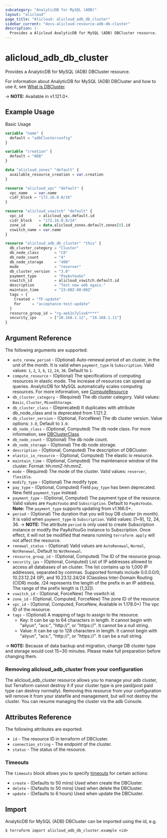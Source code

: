 ```yaml
---
subcategory: "AnalyticDB for MySQL (ADB)"
layout: "alicloud"
page_title: "Alicloud: alicloud_adb_db_cluster"
sidebar_current: "docs-alicloud-resource-adb-db-cluster"
description: |-
  Provides a Alicloud AnalyticDB for MySQL (ADB) DBCluster resource.
---
```


# alicloud\_adb\_db\_cluster

Provides a AnalyticDB for MySQL (ADB) DBCluster resource.

For information about AnalyticDB for MySQL (ADB) DBCluster and how to use it, see [What is DBCluster](https://www.alibabacloud.com/help/en/doc-detail/190519.htm).

-> **NOTE:** Available in v1.121.0+.

## Example Usage

Basic Usage

```terraform
variable "name" {
  default = "adbClusterconfig"
}

variable "creation" {
  default = "ADB"
}

data "alicloud_zones" "default" {
  available_resource_creation = var.creation
}

resource "alicloud_vpc" "default" {
  vpc_name   = var.name
  cidr_block = "172.16.0.0/16"
}

resource "alicloud_vswitch" "default" {
  vpc_id       = alicloud_vpc.default.id
  cidr_block   = "172.16.0.0/24"
  zone_id      = data.alicloud_zones.default.zones[0].id
  vswitch_name = var.name
}

resource "alicloud_adb_db_cluster" "this" {
  db_cluster_category = "Cluster"
  db_node_class       = "C8"
  db_node_count       = "4"
  db_node_storage     = "400"
  mode                = "reserver"
  db_cluster_version  = "3.0"
  payment_type        = "PayAsYouGo"
  vswitch_id          = alicloud_vswitch.default.id
  description         = "Test new adb again."
  maintain_time       = "23:00Z-00:00Z"
  tags = {
    Created = "TF-update"
    For     = "acceptance-test-update"
  }
  resource_group_id = "rg-aek2s7ylxx6****"
  security_ips      = ["10.168.1.12", "10.168.1.11"]
}
```

## Argument Reference

The following arguments are supported:

* `auto_renew_period` - (Optional) Auto-renewal period of an cluster, in the unit of the month. It is valid when `payment_type` is `Subscription`. Valid values: `1`, `2`, `3`, `6`, `12`, `24`, `36`. Default to `1`.
* `compute_resource` - (Optional) The specifications of computing resources in elastic mode. The increase of resources can speed up queries. AnalyticDB for MySQL automatically scales computing resources. For more information, see [ComputeResource](https://www.alibabacloud.com/help/en/doc-detail/144851.htm)
* `db_cluster_category` - (Required) The db cluster category. Valid values: `Basic`, `Cluster`, `MixedStorage`.
* `db_cluster_class` - (Deprecated) It duplicates with attribute db_node_class and is deprecated from 1.121.2.
* `db_cluster_version` - (Optional, ForceNew) The db cluster version. Value options: `3.0`, Default to `3.0`.
* `db_node_class` - (Optional, Computed) The db node class. For more information, see [DBClusterClass](https://help.aliyun.com/document_detail/190519.html)
* `db_node_count` - (Optional) The db node count.
* `db_node_storage` - (Optional) The db node storage.
* `description` - (Optional, Computed) The description of DBCluster.
* `elastic_io_resource` - (Optional, Computed) The elastic io resource.
* `maintain_time` - (Optional, Computed) The maintenance window of the cluster. Format: hh:mmZ-hh:mmZ.
* `mode` - (Required) The mode of the cluster. Valid values: `reserver`, `flexible`.
* `modify_type` - (Optional) The modify type.
* `pay_type` - (Optional, Computed) Field `pay_type` has been deprecated. New field `payment_type` instead.
* `payment_type` - (Optional, Computed) The payment type of the resource. Valid values are `PayAsYouGo` and `Subscription`. Default to `PayAsYouGo`. **Note:** The `payment_type` supports updating from v1.166.0+. 
* `period` - (Optional) The duration that you will buy DB cluster (in month). It is valid when `payment_type` is `Subscription`. Valid values: [1~9], 12, 24, 36.
-> **NOTE:** The attribute `period` is only used to create Subscription instance or modify the PayAsYouGo instance to Subscription. Once effect, it will not be modified that means running `terraform apply` will not affect the resource.
* `renewal_status` - (Optional) Valid values are `AutoRenewal`, `Normal`, `NotRenewal`, Default to `NotRenewal`.
* `resource_group_id` - (Optional, Computed) The ID of the resource group.
* `security_ips` - (Optional, Computed) List of IP addresses allowed to access all databases of an cluster. The list contains up to 1,000 IP addresses, separated by commas. Supported formats include 0.0.0.0/0, 10.23.12.24 (IP), and 10.23.12.24/24 (Classless Inter-Domain Routing (CIDR) mode. /24 represents the length of the prefix in an IP address. The range of the prefix length is [1,32]).
* `vswitch_id` - (Optional, ForceNew) The vswitch id.
* `zone_id` - (Optional, Computed, ForceNew) The zone ID of the resource.
* `vpc_id` - (Optional, Computed, ForceNew, Available in 1.178.0+) The vpc ID of the resource.
* `tags` - (Optional) A mapping of tags to assign to the resource.
    - Key: It can be up to 64 characters in length. It cannot begin with "aliyun", "acs:", "http://", or "https://". It cannot be a null string.
    - Value: It can be up to 128 characters in length. It cannot begin with "aliyun", "acs:", "http://", or "https://". It can be a null string.

-> **NOTE:** Because of data backup and migration, change DB cluster type and storage would cost 15~30 minutes. Please make full preparation before changing them.

### Removing alicloud_adb_cluster from your configuration
 
The alicloud_adb_cluster resource allows you to manage your adb cluster, but Terraform cannot destroy it if your cluster type is pre paid(post paid type can destroy normally). Removing this resource from your configuration will remove it from your statefile and management, but will not destroy the cluster. You can resume managing the cluster via the adb Console.

## Attributes Reference

The following attributes are exported:

* `id` - The resource ID in terraform of DBCluster.
* `connection_string` - The endpoint of the cluster.
* `status` - The status of the resource.

### Timeouts

The `timeouts` block allows you to specify [timeouts](https://www.terraform.io/docs/configuration-0-11/resources.html#timeouts) for certain actions:

* `create` - (Defaults to 50 mins) Used when create the DBCluster.
* `delete` - (Defaults to 50 mins) Used when delete the DBCluster.
* `update` - (Defaults to 6  hours) Used when update the DBCluster.

## Import

AnalyticDB for MySQL (ADB) DBCluster can be imported using the id, e.g.

```
$ terraform import alicloud_adb_db_cluster.example <id>
```
